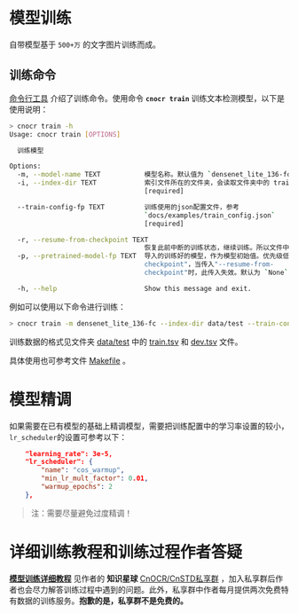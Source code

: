 # 模型训练

自带模型基于 `500+万` 的文字图片训练而成。

## 训练命令

[命令行工具](command.md) 介绍了训练命令。使用命令 **`cnocr train`**  训练文本检测模型，以下是使用说明：

```bash
> cnocr train -h
Usage: cnocr train [OPTIONS]

  训练模型

Options:
  -m, --model-name TEXT           模型名称。默认值为 `densenet_lite_136-fc`
  -i, --index-dir TEXT            索引文件所在的文件夹，会读取文件夹中的 train.tsv 和 dev.tsv 文件
                                  [required]

  --train-config-fp TEXT          训练使用的json配置文件，参考
                                  `docs/examples/train_config.json`
                                  [required]

  -r, --resume-from-checkpoint TEXT
                                  恢复此前中断的训练状态，继续训练。所以文件中应该包含训练状态。默认为 `None`
  -p, --pretrained-model-fp TEXT  导入的训练好的模型，作为模型初始值。优先级低于"--resume-from-
                                  checkpoint"，当传入"--resume-from-
                                  checkpoint"时，此传入失效。默认为 `None`

  -h, --help                      Show this message and exit.
```

例如可以使用以下命令进行训练：

```bash
> cnocr train -m densenet_lite_136-fc --index-dir data/test --train-config-fp docs/examples/train_config.json
```

训练数据的格式见文件夹 [data/test](https://github.com/breezedeus/cnocr/blob/master/data/test) 中的 [train.tsv](https://github.com/breezedeus/cnocr/blob/master/data/test/train.tsv) 和 [dev.tsv](https://github.com/breezedeus/cnocr/blob/master/data/test/dev.tsv) 文件。

具体使用也可参考文件 [Makefile](https://github.com/breezedeus/cnocr/blob/master/Makefile) 。

# 模型精调

如果需要在已有模型的基础上精调模型，需要把训练配置中的学习率设置的较小，`lr_scheduler`的设置可参考以下：

```json
    "learning_rate": 3e-5,
    "lr_scheduler": {
        "name": "cos_warmup",
        "min_lr_mult_factor": 0.01,
        "warmup_epochs": 2
    },
```

> 注：需要尽量避免过度精调！

# 详细训练教程和训练过程作者答疑

[**模型训练详细教程**](https://articles.zsxq.com/id_u6b4u0wrf46e.html) 见作者的 **知识星球** [CnOCR/CnSTD私享群](https://t.zsxq.com/FEYZRJQ) ，加入私享群后作者也会尽力解答训练过程中遇到的问题。此外，私享群中作者每月提供两次免费特有数据的训练服务。**抱歉的是，私享群不是免费的。**

